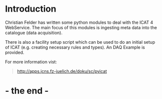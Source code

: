 # Introduction #

Christian Felder has written some python modules to deal with the ICAT 4 WebService. The main focus of this modules is ingesting meta data into the catalogue (data acquisition).

There is also a facility setup script which can be used to do an initial setup of ICAT (e.g. creating necessary rules and types). An DAQ Example is provided.

For more information vist:

> http://apps.jcns.fz-juelich.de/doku/sc/pyicat


# - the end - #
